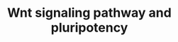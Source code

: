 ---
annotations:
- type: Pathway Ontology
  value: '"Wnt signaling'
authors:
- Nsalomonis
- MaintBot
- Ddigles
- Egonw
- Mkutmon
- Lli9
- AlexanderPico
- DeSl
- Eweitz
communities:
- CIRM_Related
description: This pathway was adapted from several resources and is designed to provide
  a theoretical frame-work for examining  Wnt signaling and interacting components
  in the context of embryonic stem-cell pluripotency and self-renewal.  A central
  organizing theme of this pathway are known drug targets which promote self-renewal
  or pluripotency (BIO and IQ-1)  and implicated upstream regulators of the core pluripotency
  transcriptional components (e.g. Nanog).  It should be noted  that it is unclear
  whether all the depicted components participate in this pathway in human embryonic
  stem cells.  Interactions and object/gene groups for the pathway exist for the majority
  of components.
last-edited: 2021-05-23
organisms:
- Mus musculus
redirect_from:
- /index.php/Pathway:WP723
- /instance/WP723
schema-jsonld:
- '@context': https://schema.org/
  '@id': https://wikipathways.github.io/pathways/WP723.html
  '@type': Dataset
  creator:
    '@type': Organization
    name: WikiPathways
  description: This pathway was adapted from several resources and is designed to
    provide a theoretical frame-work for examining  Wnt signaling and interacting
    components in the context of embryonic stem-cell pluripotency and self-renewal.  A
    central organizing theme of this pathway are known drug targets which promote
    self-renewal or pluripotency (BIO and IQ-1)  and implicated upstream regulators
    of the core pluripotency transcriptional components (e.g. Nanog).  It should be
    noted  that it is unclear whether all the depicted components participate in this
    pathway in human embryonic stem cells.  Interactions and object/gene groups for
    the pathway exist for the majority of components.
  keywords:
  - Trp53
  - Wnt16
  - Apc
  - Crebbp
  - Wnt3a
  - Mapk10
  - Wnt5a
  - Ppp2r5e
  - Mmp7
  - Mapk9
  - Ppp2r2b
  - Ppm1j
  - Ctnnb1
  - Fosl1
  - Wnt10a
  - Prkcc
  - Ppp2r2c
  - Fzd7
  - Ctnnd1
  - Map3k7
  - Fzd6
  - Zbtb33
  - Lef1
  - Racgap1
  - Ppard
  - Ctbp2
  - Wnt5b
  - Dvl3
  - Nfya
  - Ppp2r1a
  - Ccnd2
  - Axin1
  - Csnk1e
  - Prkce
  - Ep300
  - Ppp2ca
  - Jun
  - Pou5f1
  - Wnt6
  - Prkch
  - Prkcz
  - Prkcb
  - Tcf1
  - Rhoa
  - Tcf3
  - Ppp2r2d
  - Fbxw2
  - Wnt2
  - Foxd3
  - Frat1
  - Groucho
  - Wnt3
  - Prkca
  - Gsk3b
  - Prkci
  - Prkcd
  - Ppp2r2a
  - Wnt10b
  - Ccnd3
  - Tcf4
  - Fzd2
  - Nkd2
  - Wnt7b
  - Cd44
  - Ldlr
  - Plau
  - Wnt7a
  - Fzd1
  - Axin2
  - Fzd3
  - Pafah1b1
  - Fzd9
  - Ctbp1
  - Sox2
  - Prkd1
  - Wnt11
  - Dvl1
  - Fzd4
  - Wnt4
  - Ppp2cb
  - Wnt2b
  - Nanog
  - Ppp2r4
  - Lrp6
  - Ppp2r5c
  - Ccnd1
  - Fzd8
  - Myc
  - Prkcq
  - Lrp5
  - Ppp2r1b
  - Tcf2
  - Dvl2
  - Wnt1
  - Nkd1
  - Nlk
  - Wnt9b
  - Fzd5
  license: CC0
  name: Wnt signaling pathway and pluripotency
seo: CreativeWork
title: Wnt signaling pathway and pluripotency
wpid: WP723
---